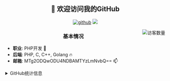 <h2 align="center">👋 欢迎访问我的GitHub</h2>
<p align="center">
  <a href="https://github.com/luoluoluoya"><img src="https://img.shields.io/badge/GitHub-ff79c6" alt="github"></a>
  <a href="https://leetcode-cn.com/u/_luoluoluoya/"><img src="https://img.shields.io/badge/Leetcode-fe7300" label="leetcode"></a>
</p>
<img align='right' src="https://profile-counter.glitch.me/luoluoluoya/count.svg" alt="访客数量"/>

<h3 align="center">基本情况</h3>

- **职业**: PHP开发 💨
- **后端**: PHP, C, C++, Golang 🔥
- **邮箱**: MTg2ODQwODU4NDBAMTYzLmNvbQ== 📫

<details>
<summary>GitHub统计信息</summary>
<br/>
<a href="https://github.com/luoluoluoya/luoluoluoya">
<img align="center" src="https://github-readme-stats.anuraghazra1.vercel.app/api?username=luoluoluoya&show_icons=true" />
</a>
<br/>
近期更新的仓库
<br/>
<a href="https://github.com/luoluoluoya/luoluoluoya">
  <img align="center" src="https://github-readme-stats.anuraghazra1.vercel.app/api/pin/?username=luoluoluoya&repo=algorithm" />
</a>    
<a href="https://gitee.com/luoluoluoya/leetcode">
<img align="center" src="https://github-readme-stats.anuraghazra1.vercel.app/api/pin/?username=luoluoluoya&repo=system" />
</a>
<br/>

[![luoluoluoya's contribution graph as a Game of Life](https://github4life.herokuapp.com/luoluoluoya.gif)](https://github4life.herokuapp.com/luoluoluoya)

</details>
